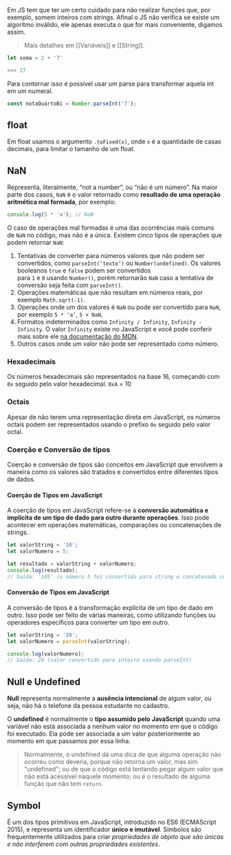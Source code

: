 Em JS tem que ter um certo cuidado para não realizar funções que, por exemplo, somem inteiros com strings. Afinal o JS não verifica se existe um algoritmo inválido, ele apenas executa o que for mais conveniente, digamos assim. 

>Mais detalhes em [[Variáveis]] e [[String]].

```js
let soma = 2 + '7'

>>> 27
```

Para contornar isso é possível usar um parse para transformar aquela int em um numeral.

```js
const notaQuartoBi = Number.parseInt('7');
```

## float

Em float usamos o argumento `.toFixed(x)`, onde `x` é a quantidade de casas decimais, para limitar o tamanho de um float.

## NaN

Representa, literalmente, “not a number”, ou “não é um número”. Na maior parte dos casos, `NaN` é o valor retornado como **resultado de uma operação aritmética mal formada**, por exemplo:

```js
console.log(5 * 'a'); // NaN
```

O caso de operações mal formadas é uma das ocorrências mais comuns de `NaN` no código, mas não é a única. Existem cinco tipos de operações que podem retornar `NaN`:

1. Tentativas de converter para números valores que não podem ser convertidos, como `parseInt(‘texto’)` ou `Number(undefined)`. Os valores booleanos `true` e `false` podem ser convertidos para `1` e `0` usando `Number()`, porém retornarão `NaN` caso a tentativa de conversão seja feita com `parseInt()`.
2. Operações matemáticas que não resultam em números reais, por exemplo `Math.sqrt(-1)`.
3. Operações onde um dos valores é `NaN` ou pode ser convertido para `NaN`, por exemplo `5 * ‘a’`, `5 + NaN`.
4. Formatos indeterminados como `Infinity / Infinity`, `Infinity - Infinity`. O valor `Infinity` existe no JavaScript e você pode conferir mais sobre ele [na documentação do MDN](https://developer.mozilla.org/en-US/docs/Web/JavaScript/Reference/Global_Objects/Infinity).
5. Outros casos onde um valor não pode ser representado como número.

### Hexadecimais

Os números hexadecimais são representados na base 16, começando com `0x` seguido pelo valor hexadecimal.
	`0xA` = 10

### Octais

Apesar de não terem uma representação direta em JavaScript, os números octais podem ser representados usando o prefixo `0o` seguido pelo valor octal.

### Coerção e Conversão de tipos

Coerção e conversão de tipos são conceitos em JavaScript que envolvem a maneira como os valores são tratados e convertidos entre diferentes tipos de dados.

#### Coerção de Tipos em JavaScript

A coerção de tipos em JavaScript refere-se à **conversão automática e implícita de um tipo de dado para outro durante operações**. Isso pode acontecer em operações matemáticas, comparações ou concatenações de strings.

```js
let valorString = '10';
let valorNumero = 5;

let resultado = valorString + valorNumero;
console.log(resultado); 
// Saída: '105' (o número 5 foi convertido para string e concatenado com a string ‘10’)
```

#### Conversão de Tipos em JavaScript

A conversão de tipos é a transformação explícita de um tipo de dado em outro. Isso pode ser feito de várias maneiras, como utilizando funções ou operadores específicos para converter um tipo em outro.

```js
let valorString = '20';
let valorNumero = parseInt(valorString);

console.log(valorNumero); 
// Saída: 20 (valor convertido para inteiro usando parseInt)
```

## Null e Undefined

**Null** representa normalmente a **ausência intencional** de algum valor, ou seja, não há o telefone da pessoa estudante no cadastro.

O **undefined** é normalmente o **tipo assumido pelo JavaScript** quando uma variável não está associada a nenhum valor no momento em que o código foi executado. Ela pode ser associada a um valor posteriormente ao momento em que passamos por essa linha.

>Normalmente, o undefined dá uma dica de que alguma operação não ocorreu como deveria, porque não retorna um valor, mas sim "undefined"; ou de que o código está tentando pegar algum valor que não está acessível naquele momento; ou é o resultado de alguma função que não tem `return`.

## Symbol

É um dos tipos primitivos em JavaScript, introduzido no ES6 (ECMAScript 2015), e representa um identificador **único e imutável**. Símbolos são frequentemente utilizados para criar *propriedades de objeto que são únicas e não interferem com outras propriedades existentes*.

